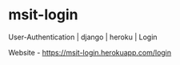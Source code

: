 # msit-login
User-Authentication | django | heroku | Login

Website - https://msit-login.herokuapp.com/login
